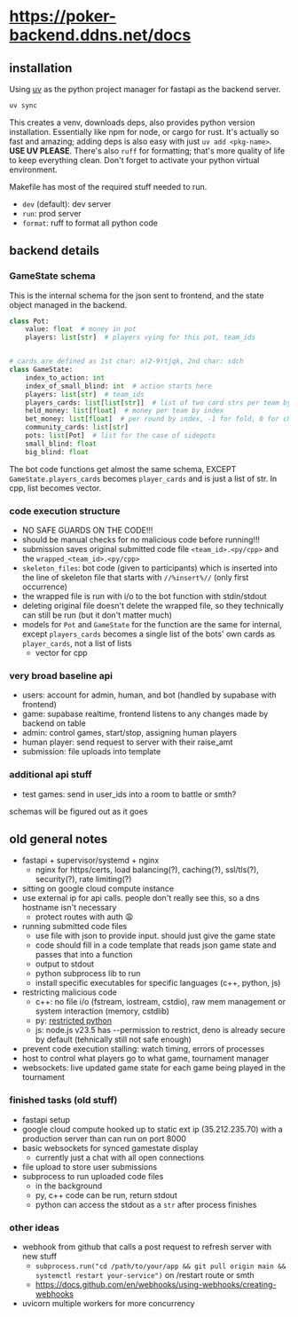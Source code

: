 # https://poker-backend.ddns.net/docs

## installation

Using [uv](https://docs.astral.sh/uv/) as the python project manager for fastapi as the backend server.

```sh
uv sync
```

This creates a venv, downloads deps, also provides python version installation. Essentially like npm for node, or cargo for rust.
It's actually so fast and amazing; adding deps is also easy with just `uv add <pkg-name>`. **USE UV PLEASE**. There's also
`ruff` for formatting; that's more quality of life to keep everything clean. Don't forget to activate your python
virtual environment.

Makefile has most of the required stuff needed to run.

- `dev` (default): dev server
- `run`: prod server
- `format`: ruff to format all python code

## backend details

### GameState schema

This is the internal schema for the json sent to frontend, and the state object managed in the backend.

```py
class Pot:
    value: float  # money in pot
    players: list[str]  # players vying for this pot, team_ids


# cards are defined as 1st char: a(2-9)tjqk, 2nd char: sdch
class GameState:
    index_to_action: int
    index_of_small_blind: int  # action starts here
    players: list[str]  # team_ids
    players_cards: list[list[str]]  # list of two card strs per team by index
    held_money: list[float]  # money per team by index
    bet_money: list[float]  # per round by index, -1 for fold, 0 for check/hasn't bet
    community_cards: list[str]
    pots: list[Pot]  # list for the case of sidepots
    small_blind: float
    big_blind: float
```

The bot code functions get almost the same schema, EXCEPT `GameState.players_cards` becomes `player_cards` and is just a list of str. In cpp, list becomes vector.

### code execution structure

- NO SAFE GUARDS ON THE CODE!!!
- should be manual checks for no malicious code before running!!!
- submission saves original submitted code file `<team_id>.<py/cpp>` and the `wrapped_<team_id>.<py/cpp>`
- `skeleton_files`: bot code (given to participants) which is inserted into the line of skeleton file that starts with `//%insert%//` (only first occurrence)
- the wrapped file is run with i/o to the bot function with stdin/stdout
- deleting original file doesn't delete the wrapped file, so they technically can still be run (but it don't matter much)
- models for `Pot` and `GameState` for the function are the same for internal, except `players_cards` becomes a single list of the bots' own cards as `player_cards`, not a list of lists
  - vector for cpp

### very broad baseline api

- users: account for admin, human, and bot (handled by supabase with frontend)
- game: supabase realtime, frontend listens to any changes made by backend on table
- admin: control games, start/stop, assigning human players
- human player: send request to server with their raise_amt
- submission: file uploads into template

### additional api stuff

- test games: send in user_ids into a room to battle or smth?

schemas will be figured out as it goes

## old general notes

- fastapi + supervisor/systemd + nginx
  - nginx for https/certs, load balancing(?), caching(?), ssl/tls(?), security(?), rate limiting(?)
- sitting on google cloud compute instance
- use external ip for api calls. people don't really see this, so a dns hostname isn't necessary
  - protect routes with auth 😩
- running submitted code files
  - use file with json to provide input. should just give the game state
  - code should fill in a code template that reads json game state and passes that into a function
  - output to stdout
  - python subprocess lib to run
  - install specific executables for specific languages (c++, python, js)
- restricting malicious code
  - c++: no file i/o (fstream, iostream, cstdio), raw mem management or system interaction (memory, cstdlib)
  - py: [restricted python](https://restrictedpython.readthedocs.io/)
  - js: node.js v23.5 has --permission to restrict, deno is already secure by default (tehnically still not safe enough)
- prevent code execution stalling: watch timing, errors of processes
- host to control what players go to what game, tournament manager
- websockets: live updated game state for each game being played in the tournament

### finished tasks (old stuff)

- fastapi setup
- google cloud compute hooked up to static ext ip (35.212.235.70) with a production server than can run on port 8000
- basic websockets for synced gamestate display
  - currently just a chat with all open connections
- file upload to store user submissions
- subprocess to run uploaded code files
  - in the background
  - py, c++ code can be run, return stdout
  - python can access the stdout as a `str` after process finishes

### other ideas

- webhook from github that calls a post request to refresh server with new stuff
  - `subprocess.run("cd /path/to/your/app && git pull origin main && systemctl restart your-service")` on /restart route or smth
  - https://docs.github.com/en/webhooks/using-webhooks/creating-webhooks
- uvicorn multiple workers for more concurrency

```

```
